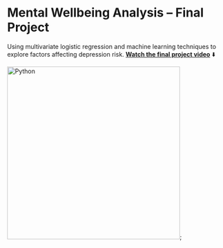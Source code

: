 # Mental Wellbeing Analysis – Final Project
Using multivariate logistic regression and machine learning techniques to explore factors affecting depression risk. 
**[Watch the final project video](https://youtu.be/1zrBwbUGR7Y)** ⬇️

<img src="./assets/logos/faa.jpg" alt="Python" width="400"/>;

 


